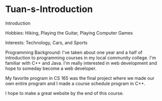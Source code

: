 Tuan-s-Introduction
===================

Introduction

Hobbies:
Hiking, Playing the Guitar, Playing Computer Games

Interests:
Technology, Cars, and Sports

Programming Background:
I've taken about one year and a half of introduction to programming courses in my local community college.  I'm familiar
with C++ and Java.  I'm really interested in web development and hope to someday become a web developer.

My favorite program in CS 165 was the final project where we made our own entire program and I made a course
schedule program in C++.

I hope to make a great website by the end of this course.
